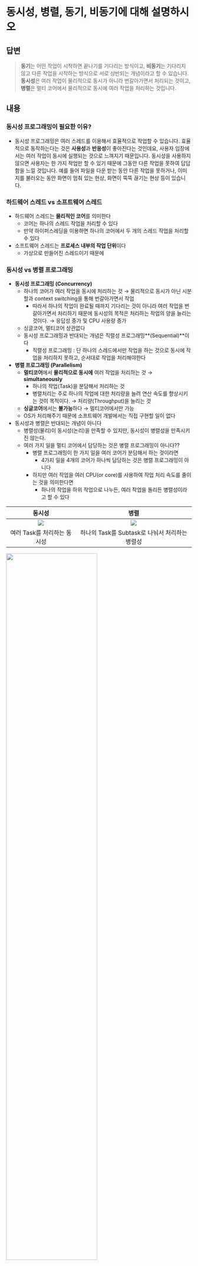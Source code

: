 # 동시성, 병렬, 동기, 비동기에 대해 설명하시오

## 답변

> **동기**는 어떤 작업이 시작하면 끝나기를 기다리는 방식이고, **비동기**는 기다리지 않고 다른 작업을 시작하는 방식으로 서로 상반되는 개념이라고 할 수 있습니다.  
**동시성**은 여러 작업이 물리적으로 동시가 아니라 번갈아가면서 처리되는 것이고, **병렬**은 멀티 코어에서 물리적으로 동시에 여러 작업을 처리하는 것입니다.
>

## 내용

### 동시성 프로그래밍이 필요한 이유?

- 동시성 프로그래밍은 여러 스레드를 이용해서 효율적으로 작업할 수 있습니다. 효율적으로 동작하는다는 것은 **사용성**과 **반응성**이 좋아진다는 것인데요, 사용자 입장에서는 여러 작업이 동시에 실행되는 것으로 느껴지기 때문입니다. 동시성을 사용하지 않으면 사용자는 한 가지 작업만 할 수 있기 때문에 그동안 다른 작업을 못하여 답답함을 느낄 것입니다. 예를 들어 파일을 다운 받는 동안 다른 작업을 못하거나, 이미지를 불러오는 동안 화면이 멈춰 있는 현상, 화면이 뚝뚝 끊기는 현상 등이 있습니다.

### 하드웨어 스레드 vs 소프트웨어 스레드

- 하드웨어 스레드는 **물리적인 코어**를 의미한다
    - 코어는 하나의 스레드 작업을 처리할 수 있다
    - 만약 하이퍼스레딩을 이용하면 하나의 코어에서 두 개의 스레드 작업을 처리할 수 있다
- 소프트웨어 스레드는 **프로세스 내부의 작업 단위**이다
    - 가상으로 만들어진 스레드이기 때문에
    

### 동시성 vs 병렬 프로그래밍

- **동시성 프로그래밍 (Concurrency)**
    - 하나의 코어가 여러 작업을 동시에 처리하는 것 → 물리적으로 동시가 아닌 시분할과 context switching을 통해 번갈아가면서 작업
        - 따라서 하나의 작업이 완료될 때까지 기다리는 것이 아니라 여러 작업을 번갈아가면서 처리하기 때문에 동시성의 목적은 처리하는 작업의 양을 늘리는 것이다. → 응답성 증가 및 CPU 사용량 증가
    - 싱글코어, 멀티코어 상관없다
    - 동시성 프로그래밍과 반대되는 개념은 직렬성 프로그래밍**(Sequential)**이다
        - 직렬성 프로그래밍 : 단 하나의 스레드에서만 작업을 하는 것으로 동시에 작업을 처리하지 못하고, 순서대로 작업을 처리해야한다
- **병렬 프로그래밍 (Parallelism)**
    - **멀티코어**에서 **물리적으로 동시에** 여러 작업을 처리하는 것 → **simultaneously**
        - 하나의 작업(Task)을 분담해서 처리하는 것
        - 병렬처리는 주로 하나의 작업에 대한 처리량을 늘려 연산 속도를 향상시키는 것이 목적이다. → 처리량(Throughput)을 늘리는 것
    - **싱글코어**에서는 **불가능**하다 → 멀티코어에서만 가능
    - OS가 처리해주기 때문에 소프트웨어 개발에서는 직접 구현할 일이 없다
- 동시성과 병렬은 반대되는 개념이 아니다
    - 병렬성(물리)이 동시성(논리)을 만족할 수 있지만, 동시성이 병렬성을 만족시키진 않는다.
    - 여러 가지 일을 멀티 코어에서 담당하는 것은 병렬 프로그래밍이 아니다??
        - 병렬 프로그래밍이 한 가지 일을 여러 코어가 분담해서 하는 것이라면
            - 4가지 일을 4개의 코어가 하나씩 담당하는 것은 병렬 프로그래밍이 아니다
        - 하지만 여러 작업을 여러 CPU(or core)를 사용하여 작업 처리 속도를 줄이는 것을 의미한다면
            - 하나의 작업을 하위 작업으로 나누든, 여러 작업을 돌리든 병렬성이라고 할 수 있다

|동시성|병렬|
|:---:|:---:|
| <img src=https://user-images.githubusercontent.com/31722496/199961449-b2a59165-891d-4bf4-a412-630b3d848264.png> | <img src=https://user-images.githubusercontent.com/31722496/199961510-1f7b7b63-04c2-40ba-8f07-f723f60cd829.png>|
|여러 Task를 처리하는 동시성|하나의 Task를 Subtask로 나눠서 처리하는 병렬성|

<img src=https://user-images.githubusercontent.com/31722496/199961983-83581ec9-2352-40b5-9fad-706a0b5e22fe.png width=70%>

### 동기 vs 비동기

- 동기 : 어떤 작업을 시작하면 끝나기를 기다리는 방식
- 비동기 : 작업이 끝나기를 기다리지 않고 다음 작업을 시작할 수 있는 방식

**실행 종료 시점을 알 수 있는가?**

- 동기 : 작업의 종료를 기다리기 때문에 종료 이후에 할 일을 정할 수 있다
- 비동기 : 언제 작업이 끝나는지 알 수 없다

<img src=https://user-images.githubusercontent.com/31722496/199962407-42c181dc-82a7-48cb-9337-5df8162a3836.png width=70%>

### 동시성, 병렬, 동기, 비동기의 개념은 어떤 상관관계를 가지는가?

- 동기와 비동기는 반대되는 개념이라고 할 수 있다
- 하지만 동시성과 병렬은 반대되는 개념이 아니다
- **동시성**의 반대는 **직렬성**
- 그래서 병렬과 동시성은 동시에 활용할 수 있고, 병렬에서 직렬 또는 싱글에서 동시성을 활용할 수도 있다
- 동시성에서 동기/비동기로 처리하거나, 병렬에서 동기/비동기로 처리가 가능하다

<img src=https://user-images.githubusercontent.com/31722496/199962584-c112bca4-c455-4bfb-98d4-01b1dc037448.png>


||싱글 스레드|멀티 스레드|
|:---:|:---:|:---:|
|동기|<img src=https://user-images.githubusercontent.com/31722496/199962602-ceea559d-6328-4313-bb51-5387201dd04c.png>직렬성|<img src=https://user-images.githubusercontent.com/31722496/199962632-60515601-0790-44a6-ae57-693db05e76e7.png>병렬성|
|비동기|<img src=https://user-images.githubusercontent.com/31722496/199962620-a4d0363e-2608-4bce-8532-6b4d31526d07.png>동시성|<img src=https://user-images.githubusercontent.com/31722496/199962642-5e5029c6-f8db-4080-bb2b-f23d43f120d7.png>동시성, 병렬성|

<img src=https://user-images.githubusercontent.com/31722496/199962683-f5cae1ef-b85d-4954-a319-5287a592ce54.png width=70%>

## 추가 질문

### 인터럽트는 동기인가 비동기인가?

- I/O 관련 인터럽트 같은 경우는 I/O 관련 작업이 완료돼서 인터럽트가 발생하기까지 다른 작업을 하기 때문에 비동기 방식이고,
시스템콜은 작업을 하다가 내가 필요해서 커널에 요청하고 처리가 끝나기까지 기다리기 때문에 동기 방식이다.
- 이 외에도 divide by zero, debug breakpoint 등은 CPU가 해당 명령을 실행하는 과정에서 잠시 멈추게 동작하는 부분이므로 동기식 인터럽트이다.

<img src=https://user-images.githubusercontent.com/31722496/199963697-53a05f7c-22c1-4f81-a11c-b5db0e433eb7.png width=70%>

- **동기식 입출력**
    - 입출력 요청 후 입출력 작업이 완료된 후에 사용자 프로그램에 제어가 넘어감
    - 구현 방법 1
        - 입출력이 끝날 때까지 CPU를 낭비시킴
        - 매시점 하나의 입출력만 일어날 수 있음
    - 구현 방법 2
        - 입출력이 완료될 때까지 해당 프로그램에게서 CPU를 빼앗음
        - 입출력 처리를 기다리는 줄에 그 프로그램을 줄 세움
        - 다른 프로그램에게 CPU를 줌
    - 보통 읽기 작업에 적합
        - ex) 디스크에서 어떤 데이터를 읽어온 후 작업을 수행하는 경우
- **비동기식 입출력**
    - 입출력이 시작된 후 입출력 작업이 끝나기를 기다리지 않고 사용자 프로그램에 제어가 즉시 넘어감
    - 쓰기 작업에 적합
        - ex) 데이터를 저장/수정하거나 화면에 출력하기 위해 데이터를 보내고나서 다음 작업 진행
- 두 방식 모두 입출력의 완료는 **인터럽트**로 알려준다.
- CPU를 점유하고 있는지와는 상관이 없다
    - **다음 명령어를 바로 실행할 수 있는가**의 차이이다.

### Multiprocessing vs Parallel processing

- Multiprocessing
    - 한 컴퓨터 시스템 내에 CPU가 여러 개 존재
- Parallel processing
    - 프로그램을 더 짧은 시간 안에 실행할 목적으로 하나의 프로그램 명령어를 여러 프로세서(or 코어)로 나누어 처리하는 것

[https://stackoverflow.com/questions/18841095/comparison-between-multiprocessing-and-parallel-processing](https://stackoverflow.com/questions/18841095/comparison-between-multiprocessing-and-parallel-processing)


## 참고 자료

[https://yagom.net/courses/동시성-프로그래밍-concurrency-programming/](https://yagom.net/courses/%eb%8f%99%ec%8b%9c%ec%84%b1-%ed%94%84%eb%a1%9c%ea%b7%b8%eb%9e%98%eb%b0%8d-concurrency-programming/)

[https://www.geeksforgeeks.org/difference-between-concurrency-and-parallelism/](https://www.geeksforgeeks.org/difference-between-concurrency-and-parallelism/)

[https://stackoverflow.com/questions/748175/asynchronous-vs-synchronous-execution-what-is-the-difference/49386140#49386140](https://stackoverflow.com/questions/748175/asynchronous-vs-synchronous-execution-what-is-the-difference/49386140#49386140)

[https://core.ewha.ac.kr/publicview/C0101020140314151238067290?vmode=f](https://core.ewha.ac.kr/publicview/C0101020140314151238067290?vmode=f)